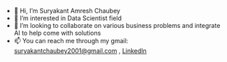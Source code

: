 - 👋 Hi, I’m  Suryakant Amresh Chaubey
- 👀 I’m interested in Data Scientist field 
- 💞️ I’m looking to collaborate on various business problems and integrate AI to help come with solutions
- 📫 You can reach me through my gmail: suryakantchaubey2001@gmail.com , [LinkedIn](https://www.linkedin.com/in/suryakant-chaubey/)

<!---
SKC9372/SKC9372 is a ✨ special ✨ repository because its `README.md` (this file) appears on your GitHub profile.
You can click the Preview link to take a look at your changes.
--->
